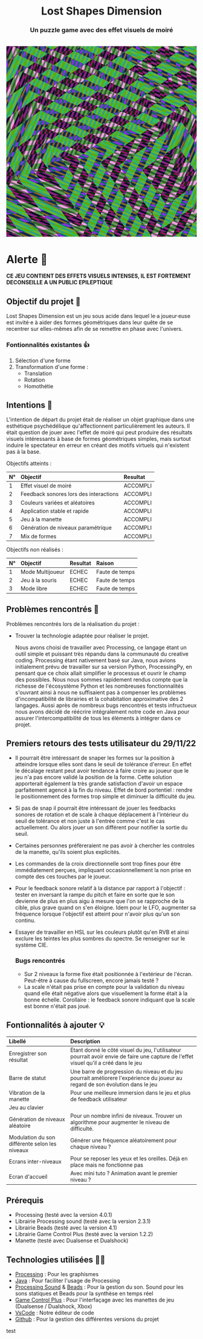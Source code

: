 <div align="center">
  <h1 align="center">
        Lost Shapes Dimension
  </h1>

  <h3 align="center">Un puzzle game avec des effet visuels de moiré</h3>
</div>

<br/>

<div align="center">
  <img src="captures/capture05.PNG" />
</div>

# Alerte 🚨
**CE JEU CONTIENT DES EFFETS VISUELS INTENSES, IL EST FORTEMENT DECONSEILLE A UN PUBLIC EPILEPTIQUE**

## Objectif du projet 🎯
Lost Shapes Dimension est un jeu sous acide dans lequel le·a joueur·euse est invité·e à aider des formes géométriques dans leur quête de se recentrer sur elles-mêmes afin de se remettre en phase avec l'univers. 


### Fontionnalités existantes 👍

1. Sélection d'une forme
2. Transformation d'une forme :
    - Translation
    - Rotation
    - Homothétie

## Intentions 📑

L'intention de départ du projet était de réaliser un objet graphique dans une esthétique psychédélique qu'affectionnent particulièrement les auteurs. Il était question de jouer avec l'effet de moiré qui peut produire des résultats visuels intéressants à base de formes géométriques simples, mais surtout induire le spectateur en erreur en créant des motifs virtuels qui n'existent pas à la base.

Objectifs atteints : 

|    N°    | Objectif                                         |   Resultat     |
|:---------|:-------------------------------------------------|:---------------|
|    1     |  Effet visuel de moiré                           |    ACCOMPLI    |
|    2     |  Feedback sonores lors des interactions          |    ACCOMPLI    |
|    3     |  Couleurs variées et aléatoires                  |    ACCOMPLI    |
|    4     |  Application stable et rapide                    |    ACCOMPLI    |
|    5     |  Jeu à la manette                                |    ACCOMPLI    |
|    6     |  Génération de niveaux paramétrique              |    ACCOMPLI    |
|    7     |  Mix de formes                                   |    ACCOMPLI    |


Objectifs non réalisés :

|     N°    | Objectif                                        | Resultat  |  Raison                 |
|:----------|:-------------------------------------------------|:----------|:------------------------|
|     1     |  Mode Multijoueur                                |  ECHEC    | Faute de temps          |
|     2     |  Jeu à la souris                                 |  ECHEC    | Faute de temps          |
|     3     |  Mode libre                                      |  ECHEC    | Faute de temps          |


## Problèmes rencontrés 🤕

Problèmes rencontrés lors de la réalisation du projet :

- Trouver la technologie adaptée pour réaliser le projet.

  Nous avons choisi de travailler avec Processing, ce langage étant un outil simple et puissant très répandu dans la communauté du creative coding.
  Processing étant nativement basé sur Java, nous avions initialement prévu de travailler sur sa version Python, ProcessingPy, en pensant que ce choix allait simplifier le processus et ouvrir le champ des possibles. Nous nous sommes rapidement rendus compte que la richesse de l'écosystème Python et les nombreuses fonctionnalités s'ouvrant ainsi à nous ne suffisaient pas à compenser les problèmes d'incompatibilité de librairies et la cohabitation approximative des 2 langages.
  Aussi après de nombreux bugs rencontrés et tests infructueux nous avons décidé de réécrire intégralement notre code en Java pour assurer l'intercompatibilité de tous les éléments à intégrer dans ce projet.

## Premiers retours des tests utilisateur du 29/11/22

- Il pourrait être intéressant de snaper les formes sur la position à atteindre lorsque elles sont dans le seuil de tolérance d'erreur. En effet le décalage restant peut avoir tendance à faire croire au joueur que le jeu n'a pas encore validé la position de la forme. Cette solution apporterait également la très grande satisfaction d'avoir un espace parfaitement agencé à la fin du niveau. Effet de bord portentiel : rendre le positionnement des formes trop simple et diminuer la difficulté du jeu.
- Si pas de snap il pourrait être intéressant de jouer les feedbacks sonores de rotation et de scale à chaque déplacement à l'intérieur du seuil de tolérance et non juste à l'entrée comme c'est le cas actuellement. Ou alors jouer un son différent pour notifier la sortie du seuil.
- Certaines personnes préfèreraient ne pas avoir à chercher les controles de la manette, qu'ils soient plus explicités.
- Les commandes de la croix directionnelle sont trop fines pour être immédiatement perçues, impliquant occasionnellement la non prise en compte des ces touches par le joueur.
- Pour le feedback sonore relatif à la distance par rapport à l'objectif : tester en inversant la rampe du pitch et faire en sorte que le son devienne de plus en plus aigu à mesure que l'on se rapproche de la cible, plus grave quand on s'en éloigne. Idem pour le LFO, augmenter sa fréquence lorsque l'objectif est atteint pour n'avoir plus qu'un son continu.
- Essayer de travailler en HSL sur les couleurs plutôt qu'en RVB et ainsi exclure les teintes les plus sombres du spectre. Se renseigner sur le système CIE.

  ### Bugs rencontrés
  - Sur 2 niveaux la forme fixe était positionnée à l'extérieur de l'écran. Peut-être à cause du fullscreen, encore jamais testé ?
  - La scale n'était pas prise en compte pour la validation du niveau quand elle était négative alors que visuellement la forme était à la bonne échelle. Corollaire : le feedback sonore indiquant que la scale est bonne n'était pas joué.




## Fontionnalités à ajouter 💡

|        Libellé             | Description |
|:---------------------------|:------------|
| Enregistrer son résultat   | Etant donné le côté visuel du jeu, l'utilisateur pourrait avoir envie de faire une capture de l'effet visuel qu'il a créé dans le jeu |
| Barre de statut            | Une barre de progression du niveau et du jeu pourrait améliorere l'expérience du joueur au regard de son évolution dans le jeu  |
| Vibration de la manette    | Pour une meilleure immersion dans le jeu et plus de feedback utilisateur |
| Jeu au clavier             |             |
| Génération de niveaux aléatoire | Pour un nombre infini de niveaux. Trouver un algorithme pour augmenter le niveau de difficulté. |
| Modulation du son différente selon les niveaux | Générer une fréquence aléatoirement pour chaque niveau ? |
| Ecrans inter-niveaux | Pour se reposer les yeux et les oreilles. Déjà en place mais ne fonctionne pas |
| Ecran d'accueil | Avec mini tuto ? Animation avant le premier niveau ? |

## Prérequis
- Processing (testé avec la version 4.0.1)
- Librairie Processing sound (testé avec la version 2.3.1)
- Librairie Beads (testé avec la version 4.1)
- Librairie Game Control Plus (testé avec la version 1.2.2)
- Manette (testé avec Dualsense et Dualshock)

## Technologies utilisées 👨‍💻

- [Processing](https://processing.org/) : Pour les graphismes
- [Java](https://fr.wikipedia.org/wiki/Java_(langage)) : Pour faciliter l'usage de Processing
- [Processing Sound](https://processing.org/reference/libraries/sound/index.html) & [Beads](http://www.beadsproject.net/) : Pour la gestion du son. Sound pour les sons statiques et Beads pour la synthèse en temps réel
- [Game Control Plus](http://lagers.org.uk/gamecontrol/) : Pour l'interfaçage avec les manettes de jeu (Dualsense / Dualshock, Xbox)
- [VsCode]() : Notre éditeur de code
- [Github](https://github.com/WillN-Git/Moire) : Pour la gestion des différentes versions du projet

test